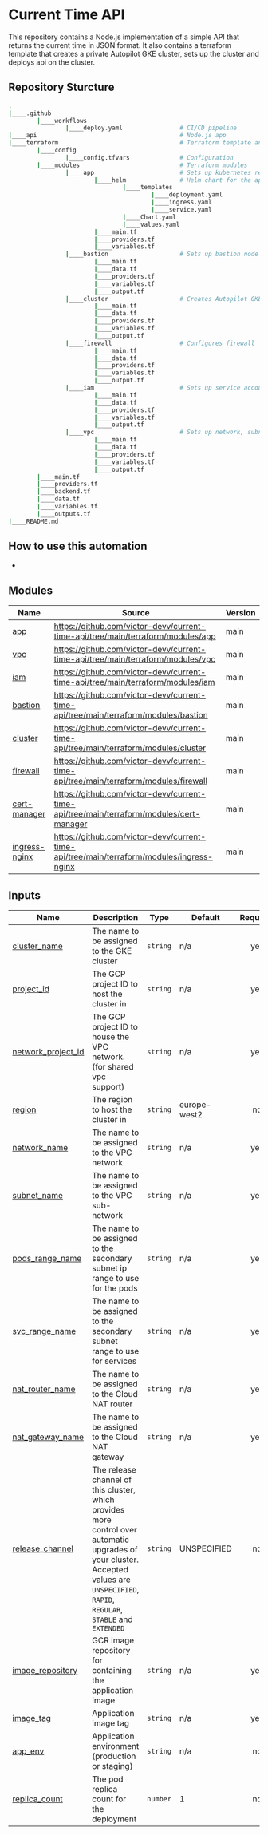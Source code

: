 # Current Time API

This repository contains a Node.js implementation of a simple API that returns the current time in JSON format. It also contains a terraform template that creates a private Autopilot GKE cluster, sets up the cluster and deploys api on the cluster.

## Repository Sturcture

```bash
.
|____.github
        |____workflows
                |____deploy.yaml                # CI/CD pipeline
|____api                                        # Node.js app
|____terraform                                  # Terraform template and modules
        |____config
                |____config.tfvars              # Configuration
        |____modules                            # Terraform modules
                |____app                        # Sets up kubernetes resources in cluster
                        |____helm               # Helm chart for the app
                                |____templates
                                        |____deployment.yaml
                                        |____ingress.yaml
                                        |____service.yaml
                                |____Chart.yaml
                                |____values.yaml        
                        |____main.tf
                        |____providers.tf
                        |____variables.tf
                |____bastion                    # Sets up bastion node
                        |____main.tf
                        |____data.tf
                        |____providers.tf
                        |____variables.tf
                        |____output.tf
                |____cluster                    # Creates Autopilot GKE cluster
                        |____main.tf
                        |____data.tf
                        |____providers.tf
                        |____variables.tf
                        |____output.tf
                |____firewall                   # Configures firewall
                        |____main.tf
                        |____data.tf
                        |____providers.tf
                        |____variables.tf
                        |____output.tf
                |____iam                        # Sets up service accounts and configures role bindings
                        |____main.tf
                        |____data.tf
                        |____providers.tf
                        |____variables.tf
                        |____output.tf
                |____vpc                        # Sets up network, subnet, NAT 
                        |____main.tf
                        |____data.tf
                        |____providers.tf
                        |____variables.tf
                        |____output.tf
        |____main.tf
        |____providers.tf
        |____backend.tf
        |____data.tf
        |____variables.tf
        |____outputs.tf
|____README.md

```


## How to use this automation

- 

## Modules

| Name | Source | Version |
|------|--------|---------|
| <a name="app"></a> [app](#vpc) | https://github.com/victor-devv/current-time-api/tree/main/terraform/modules/app | main |
| <a name="vpc"></a> [vpc](#vpc) | https://github.com/victor-devv/current-time-api/tree/main/terraform/modules/vpc | main |
| <a name="iam"></a> [iam](#iam) | https://github.com/victor-devv/current-time-api/tree/main/terraform/modules/iam | main |
| <a name="bastion"></a> [bastion](#bastion) | https://github.com/victor-devv/current-time-api/tree/main/terraform/modules/bastion | main |
| <a name="cluster"></a> [cluster](#cluster) | https://github.com/victor-devv/current-time-api/tree/main/terraform/modules/cluster | main |
| <a name="firewall"></a> [firewall](#firewall) | https://github.com/victor-devv/current-time-api/tree/main/terraform/modules/firewall | main |
| <a name="cert-manager"></a> [cert-manager](#cert-manager) | https://github.com/victor-devv/current-time-api/tree/main/terraform/modules/cert-manager | main |
| <a name="ingress-nginx"></a> [ingress-nginx](#ingress-nginx) | https://github.com/victor-devv/current-time-api/tree/main/terraform/modules/ingress-nginx | main |


## Inputs

| Name | Description | Type | Default | Required |
|------|-------------|------|---------|:--------:|
| <a name="cluster_name"></a> [cluster\_name](#input\_cluster\_name) | The name to be assigned to the GKE cluster | `string` | n/a | yes |
| <a name="project_id"></a> [project\_id](#input\_project\_id) | The GCP project ID to host the cluster in | `string` | n/a | yes |
| <a name="network_project_id"></a> [network\_project\_id](#input\_network\_project\_id) | The GCP project ID to house the VPC network. (for shared vpc support) | `string` | n/a | yes |
| <a name="region"></a> [region](#input\_region) | The region to host the cluster in | `string` | europe-west2 | no |
| <a name="network_name"></a> [network\_name](#input\_network\_name) | The name to be assigned to the VPC network | `string` | n/a | yes |
| <a name="subnet_name"></a> [subnet\_name](#input\_subnet\_name) | The name to be assigned to the VPC sub-network | `string` | n/a | yes |
| <a name="pods_range_name"></a> [pods\_range\_name](#input\_pods\_range\_name) | The name to be assigned to the secondary subnet ip range to use for the pods | `string` | n/a | yes |
| <a name="svc_range_name"></a> [svc\_range\_name](#input\_svc\_range\_name) | The name to be assigned to the secondary subnet range to use for services | `string` | n/a | yes |
| <a name="nat_router_name"></a> [nat\_router\_name](#input\_nat\_router\_name) | The name to be assigned to the Cloud NAT router | `string` | n/a | yes |
| <a name="nat_gateway_name"></a> [nat\_gateway\_name](#input\_nat\_gateway\_name) | The name to be assigned to the Cloud NAT gateway | `string` | n/a | yes |
| <a name="release_channel"></a> [release\_channel](#input\_release\_channel) | The release channel of this cluster, which provides more control over automatic upgrades of your cluster. Accepted values are `UNSPECIFIED`, `RAPID`, `REGULAR`, `STABLE` and `EXTENDED` | `string` | UNSPECIFIED | no |
| <a name="image_repository"></a> [image\_repository](#input\_image\_repository) | GCR image repository for containing the application image | `string` | n/a | yes |
| <a name="image_tag"></a> [image\_tag](#input\_image\_tag) | Application image tag | `string` | n/a | yes |
| <a name="app_env"></a> [app\_env](#input\_app\_env) | Application environment (production or staging) | `string` | n/a | no |
| <a name="replica_count"></a> [replica\_count](#input\_replica\_count) | The pod replica count for the deployment | `number` | 1 | no |
